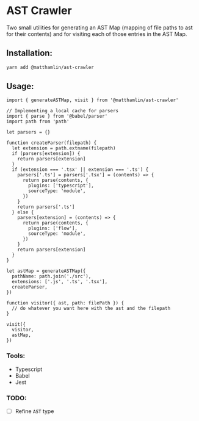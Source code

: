 # AST Crawler

Two small utilities for generating an AST Map (mapping of file paths to ast for
their contents) and for visiting each of those entries in the AST Map.

## Installation:

```sh
yarn add @matthamlin/ast-crawler
```

## Usage:

```tsx
import { generateASTMap, visit } from '@matthamlin/ast-crawler'

// Implementing a local cache for parsers
import { parse } from '@babel/parser'
import path from 'path'

let parsers = {}

function createParser(filepath) {
  let extension = path.extname(filepath)
  if (parsers[extension]) {
    return parsers[extension]
  }
  if (extension === '.tsx' || extension === '.ts') {
    parsers['.ts'] = parsers['.tsx'] = (contents) => {
      return parse(contents, {
        plugins: ['typescript'],
        sourceType: 'module',
      })
    }
    return parsers['.ts']
  } else {
    parsers[extension] = (contents) => {
      return parse(contents, {
        plugins: ['flow'],
        sourceType: 'module',
      })
    }
    return parsers[extension]
  }
}

let astMap = generateASTMap({
  pathName: path.join('./src'),
  extensions: ['.js', '.ts', '.tsx'],
  createParser,
})

function visitor({ ast, path: filePath }) {
  // do whatever you want here with the ast and the filepath
}

visit({
  visitor,
  astMap,
})
```

### Tools:

- Typescript
- Babel
- Jest

### TODO:

- [ ] Refine `AST` type
